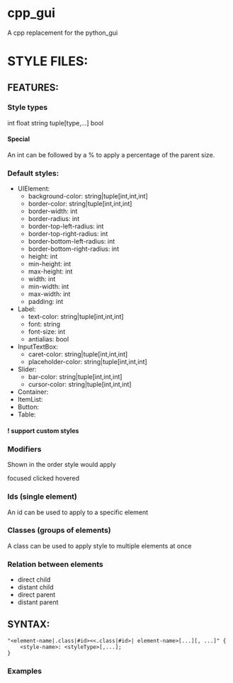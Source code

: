 # cpp_gui
A cpp replacement for the python_gui


# STYLE FILES:

## FEATURES:
### Style types
int
float
string
tuple[type,...]
bool

#### Special
An int can be followed by a % to apply a percentage of the parent size.

### Default styles:
- UIElement:
    - background-color: string|tuple[int,int,int]
    - border-color: string|tuple[int,int,int]
    - border-width: int
    - border-radius: int
    - border-top-left-radius: int
    - border-top-right-radius: int
    - border-bottom-left-radius: int
    - border-bottom-right-radius: int
    - height: int
    - min-height: int
    - max-height: int
    - width: int
    - min-width: int
    - max-width: int
    - padding: int
- Label:
    - text-color: string|tuple[int,int,int]
    - font: string
    - font-size: int
    - antialias: bool
- InputTextBox:
    - caret-color: string|tuple[int,int,int]
    - placeholder-color: string|tuple[int,int,int]
- Slider:
    - bar-color: string|tuple[int,int,int]
    - cursor-color: string|tuple[int,int,int]
- Container:
- ItemList:
- Button:
- Table:

#### ! support custom styles

### Modifiers
Shown in the order style would apply

focused
clicked
hovered

### Ids (single element)
An id can be used to apply to a specific element

### Classes (groups of elements)
A class can be used to apply style to multiple elements at once

### Relation between elements
- direct child
- distant child
- direct parent
- distant parent

## SYNTAX:
```
"<element-name|.class|#id><<.class|#id>| element-name>[...][, ...]" { 
    <style-name>: <styleType>[,...];
}
```

### Examples